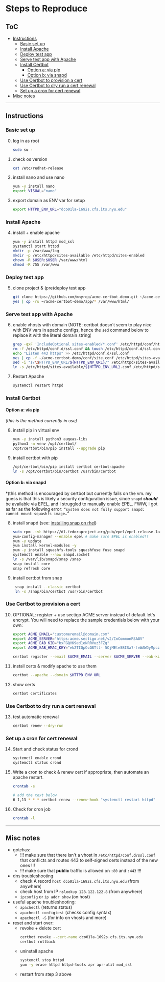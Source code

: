 # Steps to Reproduce

## ToC
- [Instructions](#instructions)
  + [Basic set up](#basic-set-up)
  + [Install Apache](#install-apache)
  + [Deploy test app](#deploy-test-app)
  + [Serve test app with Apache](#serve-test-app-with-apache)
  + [Install Certbot](#install-certbot)
    - [Option a: via pip](#option-a-via-pip)
    - [Option b: via snapd](#option-b-via-snapd)
  + [Use Certbot to provision a cert](#use-certbot-to-provision-a-cert)
  + [Use Certbot to dry run a cert renewal](#use-certbot-to-dry-run-a-cert-renewal)
  + [Set up a cron for cert renewal](#set-up-a-cron-for-cert-renewal)
- [Misc notes](#misc-notes)

--------

## Instructions

### Basic set up

0. log in as root
    ``` sh
    sudo su -
    ```

1. check os version
    ``` sh
    cat /etc/redhat-release
    ```

2. install nano and use nano
    ``` sh
    yum -y install nano
    export VISUAL="nano"
    ````
3. export domain as ENV var for setup
    ``` sh
    export HTTPD_ENV_URL="dco01la-1692s.cfs.its.nyu.edu"
    ```

### Install Apache

4. install + enable apache
    ``` sh
    yum -y install httpd mod_ssl
    systemctl start httpd
    mkdir -p /var/www/log
    mkdir -p /etc/httpd/sites-available /etc/httpd/sites-enabled
    chown -R $USER:$USER /var/www/html
    chmod -R 755 /var/www
    ```

### Deploy test app
5. clone project & (pre)deploy test app
    ``` sh
    git clone https://github.com/mnyrop/acme-certbot-demo.git ~/acme-certbot-demo
    yes | cp -ru ~/acme-certbot-demo/app/* /var/www/html/
    ```

### Serve test app with Apache
6. enable vhosts with domain (NOTE: certbot doesn't seem to play nice with ENV vars in apache configs, hence the `sed` command below to replace it with the literal domain string)

    ``` sh
    grep -qxF 'IncludeOptional sites-enabled/*.conf' /etc/httpd/conf/httpd.conf || echo 'IncludeOptional sites-enabled/*.conf' >> /etc/httpd/conf/httpd.conf
    rm -f /etc/httpd/conf.d/ssl.conf && touch /etc/httpd/conf.d/ssl.conf
    echo "Listen 443 https" >> /etc/httpd/conf.d/ssl.conf
    yes | cp -f ~/acme-certbot-demo/conf/site.conf /etc/httpd/sites-available/${HTTPD_ENV_URL}.conf
    sed -i "s/\$HTTPD_ENV_URL/${HTTPD_ENV_URL}/" /etc/httpd/sites-available/${HTTPD_ENV_URL}.conf
    ln -s /etc/httpd/sites-available/${HTTPD_ENV_URL}.conf /etc/httpd/sites-enabled/${HTTPD_ENV_URL}.conf
    ```
7. Restart Apache
    ``` sh
    systemctl restart httpd
    ```

### Install Certbot

#### Option a: via pip
*(this is the method currently in use)*  

8. install pip in virtual env
    ``` sh
    yum -y install python3 augeas-libs
    python3 -m venv /opt/certbot/
    /opt/certbot/bin/pip install --upgrade pip
    ```
9. install certbot with pip
    ``` sh
    /opt/certbot/bin/pip install certbot certbot-apache
    ln -s /opt/certbot/bin/certbot /usr/bin/certbot
    ```


#### Option b: via snapd
*(this method is encouraged by certbot but currently fails on the vm. my guess is that this is likely a security configuration issue, since `snapd` ___should___ be available via EPEL, and I struggled to manually enable EPEL. FWIW, I got as far as the following error: `“system does not fully support snapd: cannot mount squashfs image…”`

8. install snapd (see: [installing snap on rhel](https://snapcraft.io/docs/installing-snap-on-red-hat))
    ``` sh
    sudo rpm -ivh https://dl.fedoraproject.org/pub/epel/epel-release-latest-7.noarch.rpm
    yum-config-manager --enable epel # make sure EPEL is enabled!!
    yum -y update
    yum install kernel-modules -y
    yum -y install squashfs-tools squashfuse fuse snapd
    systemctl enable --now snapd.socket
    ln -s /var/lib/snapd/snap /snap
    snap install core
    snap refresh core
    ```
9. install certbot from snap
   ``` sh
    snap install --classic certbot
    ln -s /snap/bin/certbot /usr/bin/certbot
    ```

### Use Certbot to provision a cert

10. OPTIONAL: register + use sectigo ACME server instead of default let's encrypt. You will need to replace the sample credentials below with your own:  
    ``` sh
    export ACME_EMAIL="customeremail@domain.com"
    export ACME_SERVER="https:acme.sectigo.net/v2/InCommonRSAOV"
    export ACME_EAB_KID="bxFGQVK9ed1oNRRVuz3FZg"
    export ACME_EAB_HMAC_KEY="ek2TIQpQcG8Tlt- 5OjMEteSBISa7-fvWAWDyMpczV- nRXc7PkSMtuvW31YQlxA8t0vTf0zOz3xAwEGNI1n0gEw"

    certbot register --email $ACME_EMAIL --server $ACME_SERVER --eab-kid $ACME_EAB_KID –-eab-hmac-key $ACME_EAB_HMAC_KEY
    ```

11. install certs & modify apache to use them
    ``` sh
    certbot --apache --domain $HTTPD_ENV_URL
    ```

12. show certs
    ``` sh
    certbot certificates
    ```

### Use Certbot to dry run a cert renewal
13. test automatic renewal
    ``` sh
    certbot renew --dry-run
    ```

### Set up a cron for cert renewal

14. Start and check status for crond
    ``` sh
    systemctl enable crond
    systemctl status crond
    ```

15. Write a cron to check & renew cert if appropriate, then automate an apache restart.
    ``` sh
    crontab -e

    # add the text below
    6 1,13 * * * certbot renew --renew-hook "systemctl restart httpd"
    ```

16. Check for cron job
    ``` sh
    crontab -l
    ```

--------

## Misc notes
- gotchas:
  + !!! make sure that there isn't a vhost in `/etc/httpd/conf.d/ssl.conf` that conflicts and routes 443 to self-signed certs instead of the new ones !!!
  + !!! make sure that **public** traffic is allowed on `:80` and `:443` !!!
- dns troubleshooting
  + check A record `host dco01la-1692s.cfs.its.nyu.edu` (from anywhere)
  + check host from IP `nslookup 128.122.122.8` (from anywhere)
  + `ipconfig` or `ip addr show` (on host)
- useful apache troubleshooting:
  + `apachectl` (returns status)
  + `apachectl configtest` (checks config syntax)
  + `apachectl -S` (for info on vhosts and more)
- reset and start over:
  + revoke + delete cert
    ``` sh
    certbot revoke --cert-name dco01la-1692s.cfs.its.nyu.edu
    certbot rollback
    ```
  + uninstall apache
    ``` sh
    systemctl stop httpd
    yum -y erase httpd httpd-tools apr apr-util mod_ssl
    ```
  + restart from step 3 above
